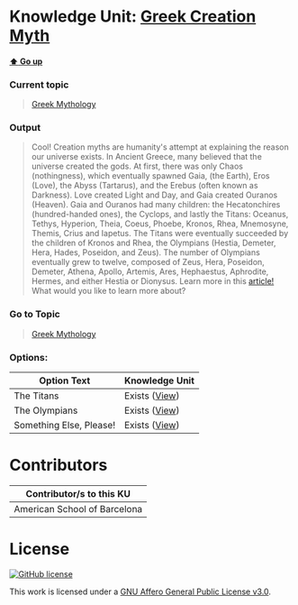 # Knowledge Unit: [Greek Creation Myth](../../knowledge_units/greek-mythology/greek-creation-myth.md)

#### [:arrow_up: Go up](../../topics/greek-mythology.md)
### Current topic
> [Greek Mythology](../../topics/greek-mythology.md)
### Output
> Cool! Creation myths are humanity&#039;s attempt at explaining the reason our universe exists. In Ancient Greece, many believed that the universe created the gods. At first, there was only Chaos (nothingness), which eventually spawned Gaia, (the Earth), Eros (Love), the Abyss (Tartarus), and the Erebus (often known as Darkness). Love created Light and Day, and Gaia created Ouranos (Heaven). Gaia and Ouranos had many children: the Hecatonchires (hundred-handed ones), the Cyclops, and lastly the Titans: Oceanus, Tethys, Hyperion, Theia, Coeus, Phoebe, Kronos, Rhea, Mnemosyne, Themis, Crius and Iapetus. The Titans were eventually succeeded by the children of Kronos and Rhea, the Olympians (Hestia, Demeter, Hera, Hades, Poseidon, and Zeus). The number of Olympians eventually grew to twelve, composed of Zeus, Hera, Poseidon, Demeter, Athena, Apollo, Artemis, Ares, Hephaestus, Aphrodite, Hermes, and either Hestia or Dionysus. Learn more in this [article!](https://www.khanacademy.org/partner-content/big-history-project/what-is-big-history/origin-stories/a/origin-story-greek)
What would you like to learn more about?
### Go to Topic
> [Greek Mythology](../../topics/greek-mythology.md)

### Options: 

| Option Text | Knowledge Unit |
| - | - |  
| The Titans  |  Exists ([View](../../knowledge_units/greek-mythology/the-titans.md))  |  
| The Olympians  |  Exists ([View](../../knowledge_units/greek-mythology/the-olympians.md))  |  
| Something Else, Please!  |  Exists ([View](../../knowledge_units/greek-mythology/something-else-please.md))  | 

# Contributors

| Contributor/s to this KU |
| - | 
| American School of Barcelona |

# License
[![GitHub license](https://img.shields.io/github/license/inbrainz/cerebro)](https://github.com/inbrainz/cerebro/blob/master/LICENSE)

This work is licensed under a [GNU Affero General Public License v3.0](https://www.gnu.org/licenses/agpl-3.0.txt).